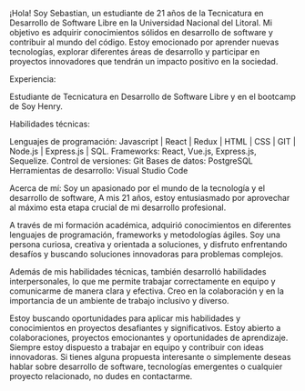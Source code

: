 ¡Hola! Soy Sebastian, un estudiante de 21 años de la Tecnicatura en Desarrollo de Software Libre en la Universidad Nacional del Litoral. Mi objetivo es adquirir conocimientos sólidos en desarrollo de software y contribuir al mundo del código. Estoy emocionado por aprender nuevas tecnologías, explorar diferentes áreas de desarrollo y participar en proyectos innovadores que tendrán un impacto positivo en la sociedad.

Experiencia:

Estudiante de Tecnicatura en Desarrollo de Software Libre y en el bootcamp de Soy Henry.

Habilidades técnicas:

Lenguajes de programación: Javascript | React | Redux | HTML | CSS | GIT | Node.js | Express.js | SQL.
Frameworks: React, Vue.js, Express.js, Sequelize.
Control de versiones: Git
Bases de datos: PostgreSQL
Herramientas de desarrollo: Visual Studio Code

Acerca de mí: Soy un apasionado por el mundo de la tecnología y el desarrollo de software, A mis 21 años, estoy entusiasmado por aprovechar al máximo esta etapa crucial de mi desarrollo profesional.

A través de mi formación académica, adquirió conocimientos en diferentes lenguajes de programación, frameworks y metodologías ágiles. Soy una persona curiosa, creativa y orientada a soluciones, y disfruto enfrentando desafíos y buscando soluciones innovadoras para problemas complejos.

Además de mis habilidades técnicas, también desarrolló habilidades interpersonales, lo que me permite trabajar correctamente en equipo y comunicarme de manera clara y efectiva. Creo en la colaboración y en la importancia de un ambiente de trabajo inclusivo y diverso.

Estoy buscando oportunidades para aplicar mis habilidades y conocimientos en proyectos desafiantes y significativos. Estoy abierto a colaboraciones, proyectos emocionantes y oportunidades de aprendizaje. Siempre estoy dispuesto a trabajar en equipo y contribuir con ideas innovadoras. Si tienes alguna propuesta interesante o simplemente deseas hablar sobre desarrollo de software, tecnologías emergentes o cualquier proyecto relacionado, no dudes en contactarme.

